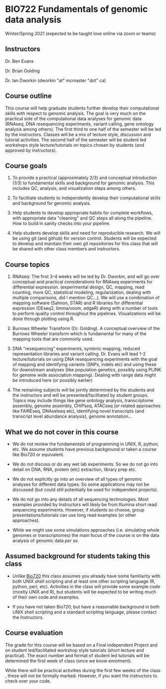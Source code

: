 # BIO722 Fundamentals of genomic data analysis

Winter/Spring 2021 (expected to be taught love online via zoom or teams)

## Instructors

Dr. Ben Evans

Dr. Brian Golding

Dr. Ian Dworkin (dworkin "at" mcmaster "dot" ca)

## Course outline

This course will help graduate students further develop their computational skills with respect to genomic analysis. The goal is very much on the practical side of the computational data analyses for genomic data (RNAseq, DNA resequencing experiments, variant calling, gene ontology analysis among others). The first third to one half of the semester will be led by the instructors. Classes will be a mix of lecture style, discussion and tutorial activities. The second half of the semester will be student led workshops style lecture/tutorials on topics chosen by students (and approved by instructors).


## Course goals

1. To provide a practical (approximately 2/3) and conceptual introduction (1/3) to fundamental skills and background for genomic analysis. This includes QC, analysis, and visualization steps among others.

2. To facilitate students to independently develop their computational skills and background for genomic analysis.

3. Help students to develop appropriate habits for complete workflows, with appropriate data "cleaning" and QC steps all along the pipeline. How to build in sanity checks into your pipeline.

4. Help students develop skills and need for reproducible research. We will be using git (and github) for version control. Students will be expected to develop and maintain their own git repositories for this class that will be shared with other class members and instructors.

## Course topics

1. RNAseq: The first 3-4 weeks will be led by Dr. Dworkin, and will go over conceptual and practical considerations for RNAseq experiments for differential expression. (experimental design, QC, mapping, read counting, more QC, statistical modeling, regularization, dealing with multiple comparisons, did I mention QC...). We will use a combination of mapping software (Salmon, STAR) and R libraries for differential expression (DEseq2, limma/voom, edgeR) along with a number of tools to perform quality control throughout the pipelines. Visualizations will be done through plotting using R.

2. Burrows Wheeler Transform (Dr. Golding). A conceptual overview of the Burrows Wheeler transform which is fundamental for many of the mapping tools that are commonly used.

3. DNA "resequencing" experiments, syntenic mapping, reduced representation libraries and variant calling. Dr. Evans will lead 1-2 lecture/tutorials on using DNA resequencing experiments with the goal of mapping and identifying variants (SNPs, indels etc) and using these for downstream analyses (like population genetics, possibly using PLINK for genome wide association mapping). Dealing with range data might be introduced here (or possibly earlier)

4. The remaining subjects will be jointly determined by the students and the instructors and will be presented/facilitated by student groups. Topics may include things like gene ontology analysis, transcriptome assembly, genome assembly, CHiPseq, ATACseq (or related approaches like FAIREseq, DNAseIseq etc), identifying novel transcripts (and transcript level abundance analysis), genome annotation...

## What we do not cover in this course

- We do not review the fundamentals of programming in UNIX, R, python, etc. We assume students have previous background or taken a course like Bio720 or equivalent.

- We do not discuss or do any wet lab experiments. So we do not go into detail on DNA, RNA, protein (etc) extraction, library prep etc.

- We do not explicitly go into an overview of all types of genomic analyses for different data types. So some applications may not be discussed (but could still potentially be used for independent projects).

- We do not go into any details of all sequencing technologies. Most examples provided by Instructors will likely be from Illumina short read sequencing experiments. However, if students so choose, group presentations/tutorials can use long read examples  (or other approaches).

- While we might use some simulations approaches (i.e. simulating whole genomes or transcriptomes) the main focus of the course is on the data analysis of genomic data *per se*.

## Assumed background for students taking this class

- Unlike [Bio720](./README.md) this class assumes you already have some familiarity with both UNIX shell scripting and at least one other scripting language (R, python, perl, etc). Activities in the class will provide some example code (mostly UNIX and R), but students will be expected to be writing much of their own code and examples.

- If you have not taken Bio720, but have a reasonable background in both UNIX shell scripting and a standard scripting language, please contact the Instructors.


## Course evaluation

The grade for this course will be based on a Final independent Project and on student led/facilitated workshop style tutorials (short lecture and practical). The exact number and format of student led tutorials will be determined the first week of class (once we know enrolment).

 While there will be practical activities during the first few weeks of the class , these will not be formally marked. However, if you want the instructors to check over your code.
